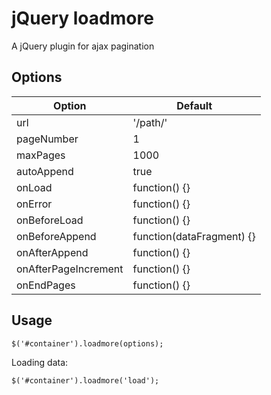 jQuery loadmore
===============

A jQuery plugin for ajax pagination

Options
-------

<table>
    <thead>
        <tr>
            <th>Option</th>
            <th>Default</th>
        </tr>
    </thead>
    <tbody>
        <tr>
            <td>url</td>
            <td>'/path/'</td>
        </tr>
        <tr>
            <td>pageNumber</td>
            <td>1</td>
        </tr>
        <tr>
            <td>maxPages</td>
            <td>1000</td>
        </tr>
        <tr>
            <td>autoAppend</td>
            <td>true</td>
        </tr>
        <tr>
            <td>onLoad</td>
            <td>function() {}</td>
        </tr>
        <tr>
            <td>onError</td>
            <td>function() {}</td>
        </tr>             
        <tr>
            <td>onBeforeLoad</td>
            <td>function() {}</td>
        </tr>             
        <tr>
            <td>onBeforeAppend</td>
            <td>function(dataFragment) {}</td>
        </tr>             
        <tr>
            <td>onAfterAppend</td>
            <td>function() {}</td>
        </tr>                  
        <tr>
            <td>onAfterPageIncrement</td>
            <td>function() {}</td>
        </tr>        
        <tr>
            <td>onEndPages</td>
            <td>function() {}</td>
        </tr>
    </tbody>             
</table>

Usage
-----

    $('#container').loadmore(options);

Loading data:

    $('#container').loadmore('load');